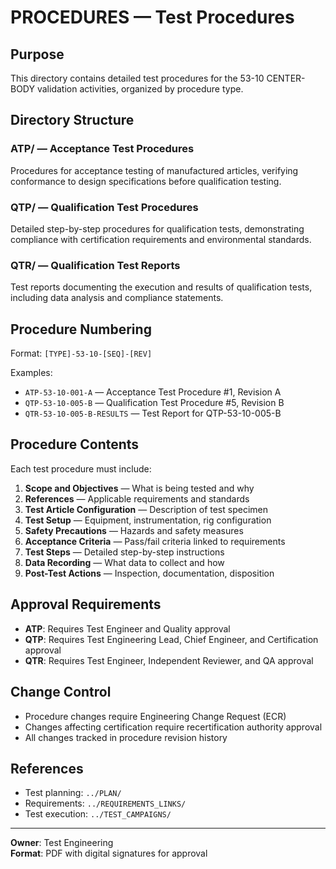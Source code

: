 # PROCEDURES — Test Procedures

## Purpose

This directory contains detailed test procedures for the 53-10 CENTER-BODY validation activities, organized by procedure type.

## Directory Structure

### ATP/ — Acceptance Test Procedures
Procedures for acceptance testing of manufactured articles, verifying conformance to design specifications before qualification testing.

### QTP/ — Qualification Test Procedures
Detailed step-by-step procedures for qualification tests, demonstrating compliance with certification requirements and environmental standards.

### QTR/ — Qualification Test Reports
Test reports documenting the execution and results of qualification tests, including data analysis and compliance statements.

## Procedure Numbering

Format: `[TYPE]-53-10-[SEQ]-[REV]`

Examples:
- `ATP-53-10-001-A` — Acceptance Test Procedure #1, Revision A
- `QTP-53-10-005-B` — Qualification Test Procedure #5, Revision B
- `QTR-53-10-005-B-RESULTS` — Test Report for QTP-53-10-005-B

## Procedure Contents

Each test procedure must include:

1. **Scope and Objectives** — What is being tested and why
2. **References** — Applicable requirements and standards
3. **Test Article Configuration** — Description of test specimen
4. **Test Setup** — Equipment, instrumentation, rig configuration
5. **Safety Precautions** — Hazards and safety measures
6. **Acceptance Criteria** — Pass/fail criteria linked to requirements
7. **Test Steps** — Detailed step-by-step instructions
8. **Data Recording** — What data to collect and how
9. **Post-Test Actions** — Inspection, documentation, disposition

## Approval Requirements

- **ATP**: Requires Test Engineer and Quality approval
- **QTP**: Requires Test Engineering Lead, Chief Engineer, and Certification approval
- **QTR**: Requires Test Engineer, Independent Reviewer, and QA approval

## Change Control

- Procedure changes require Engineering Change Request (ECR)
- Changes affecting certification require recertification authority approval
- All changes tracked in procedure revision history

## References

- Test planning: `../PLAN/`
- Requirements: `../REQUIREMENTS_LINKS/`
- Test execution: `../TEST_CAMPAIGNS/`

---

**Owner**: Test Engineering  
**Format**: PDF with digital signatures for approval
